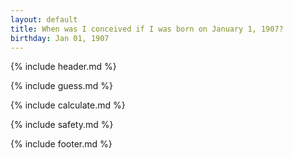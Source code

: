 ```yaml
---
layout: default
title: When was I conceived if I was born on January 1, 1907?
birthday: Jan 01, 1907
---
```


{% include header.md %}

{% include guess.md %}

{% include calculate.md %}

{% include safety.md %}

{% include footer.md %}



